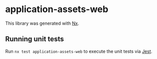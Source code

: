 # application-assets-web

This library was generated with [Nx](https://nx.dev).

## Running unit tests

Run `nx test application-assets-web` to execute the unit tests via [Jest](https://jestjs.io).
